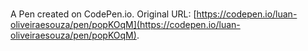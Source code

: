 # 

A Pen created on CodePen.io. Original URL: [https://codepen.io/luan-oliveiraesouza/pen/popKOqM](https://codepen.io/luan-oliveiraesouza/pen/popKOqM).

